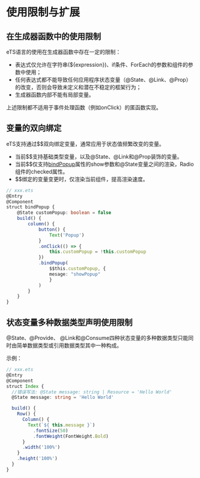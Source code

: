 # 使用限制与扩展

## 在生成器函数中的使用限制

eTS语言的使用在生成器函数中存在一定的限制：

- 表达式仅允许在字符串(${expression})、if条件、ForEach的参数和组件的参数中使用；
- 任何表达式都不能导致任何应用程序状态变量（@State、@Link、@Prop）的改变，否则会导致未定义和潜在不稳定的框架行为；
- 生成器函数内部不能有局部变量。

上述限制都不适用于事件处理函数（例如onClick）的匿函数实现。

## 变量的双向绑定

eTS支持通过$$双向绑定变量，通常应用于状态值频繁改变的变量。

- 当前$$支持基础类型变量，以及@State、@Link和@Prop装饰的变量。
- 当前$$仅支持[bindPopup](../reference/arkui-ts/ts-universal-attributes-popup.md)属性的show参数和@State变量之间的渲染，Radio组件的checked属性。
- $$绑定的变量变更时，仅渲染当前组件，提高渲染速度。

```ts
// xxx.ets
@Entry
@Component
struct bindPopup {
	@State customPopup: boolean = false
	build() {
		column() {
			button() {
				Text('Popup')
			}
			.onClick(() => {
				this.customPopup = !this.customPopup
			})
			.bindPopup(
				$$this.customPopup, {
				mesage: "showPopup"
				}
			)
		}
	}
}

```

## 状态变量多种数据类型声明使用限制

@State、@Provide、 @Link和@Consume四种状态变量的多种数据类型只能同时由简单数据类型或引用数据类型其中一种构成。

示例：

```ts
// xxx.ets
@Entry
@Component
struct Index {
  //错误写法: @State message: string | Resource = 'Hello World'
  @State message: string = 'Hello World'

  build() {
    Row() {
      Column() {
        Text(`${ this.message }`)
          .fontSize(50)
          .fontWeight(FontWeight.Bold)
      }
      .width('100%')
    }
    .height('100%')
  }
}
```